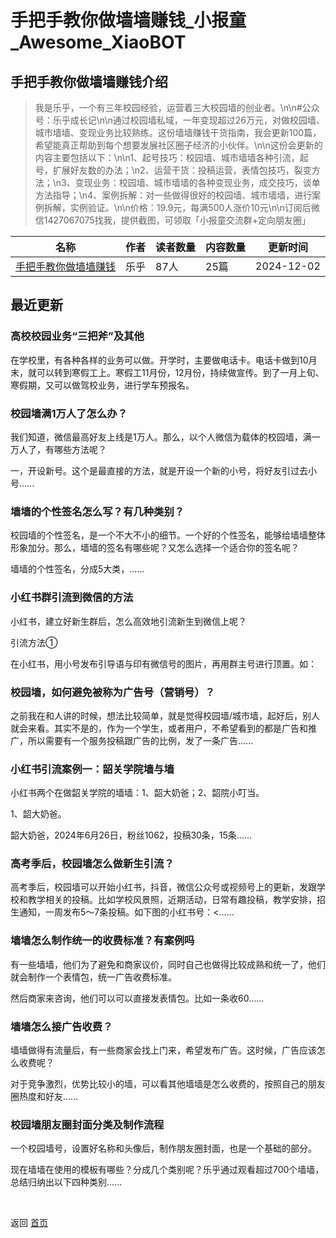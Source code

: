 # 手把手教你做墙墙赚钱_小报童_Awesome_XiaoBOT

## 手把手教你做墙墙赚钱介绍
> 我是乐乎，一个有三年校园经验，运营着三大校园墙的创业者。\n\n#公众号：乐乎成长记\n\n通过校园墙私域，一年变现超过26万元，对做校园墙、城市墙墙、变现业务比较熟练。这份墙墙赚钱干货指南，我会更新100篇，希望能真正帮助到每个想要发展社区圈子经济的小伙伴。\n\n这份会更新的内容主要包括以下：\n\n1、起号技巧：校园墙、城市墙墙各种引流，起号，扩展好友数的办法；\n2、运营干货：投稿运营，表情包技巧，裂变方法；\n3、变现业务：校园墙、城市墙墙的各种变现业务，成交技巧，谈单方法指导；\n4、案例拆解：对一些做得很好的校园墙、城市墙墙，进行案例拆解，实例验证。\n\n价格：19.9元，每满500人涨价10元\n\n订阅后微信1427067075找我，提供截图，可领取「小报童交流群+定向朋友圈」  
  


|名称|作者|读者数量|内容数量|更新时间|
|---|---|---|---|---|
|[手把手教你做墙墙赚钱](https://xiaobot.net/p/CeoIoeC?refer=0b133df9-27dc-423b-8101-639049001c13)|乐乎|87人|25篇|2024-12-02|

## 最近更新
### 高校校园业务“三把斧”及其他

在学校里，有各种各样的业务可以做。开学时，主要做电话卡。电话卡做到10月末，就可以转到寒假工上。寒假工11月份，12月份，持续做宣传。到了一月上旬、寒假期，又可以做驾校业务，进行学车预报名。

### 校园墙满1万人了怎么办？

我们知道，微信最高好友上线是1万人。那么，以个人微信为载体的校园墙，满一万人了，有哪些方法呢？

一，开设新号。这个是最直接的方法，就是开设一个新的小号，将好友引过去小号......

### 墙墙的个性签名怎么写？有几种类别？

校园墙的个性签名，是一个不大不小的细节。一个好的个性签名，能够给墙墙整体形象加分。那么，墙墙的签名有哪些呢？又怎么选择一个适合你的签名呢？

墙墙的个性签名，分成5大类，......

### 小红书群引流到微信的方法

小红书，建立好新生群后，怎么高效地引流新生到微信上呢？

引流方法①

在小红书，用小号发布引导语与印有微信号的图片，再用群主号进行顶置。如：

### 校园墙，如何避免被称为广告号（营销号）？

之前我在和人讲的时候，想法比较简单，就是觉得校园墙/城市墙，起好后，别人就会来看。其实不是的，作为一个学生，或者用户，不希望看到的都是广告和推广，所以需要有一个服务投稿跟广告的比例，发了一条广告......

### 小红书引流案例一：韶关学院墙与墙

小红书两个在做韶关学院的墙墙：1、韶大奶爸；2、韶院小叮当。

1、韶大奶爸。

韶大奶爸，2024年6月26日，粉丝1062，投稿30条，15条......

### 高考季后，校园墙怎么做新生引流？

高考季后，校园墙可以开始小红书，抖音，微信公众号或视频号上的更新，发跟学校和教学相关的投稿。比如学校风景照，近期活动，日常有趣投稿，教学安排，招生通知，一周发布5～7条投稿。如下图的小红书号：<......

### 墙墙怎么制作统一的收费标准？有案例吗

有一些墙墙，他们为了避免和商家议价，同时自己也做得比较成熟和统一了，他们就会制作一个表情包，统一广告收费标准。

然后商家来咨询，他们可以可以直接发表情包。比如一条收60......

### 墙墙怎么接广告收费？

墙墙做得有流量后，有一些商家会找上门来，希望发布广告。这时候，广告应该怎么收费呢？

对于竞争激烈，优势比较小的墙，可以看其他墙墙是怎么收费的，按照自己的朋友圈热度和好友......

### 校园墙朋友圈封面分类及制作流程

一个校园墙号，设置好名称和头像后，制作朋友圈封面，也是一个基础的部分。

现在墙墙在使用的模板有哪些？分成几个类别呢？乐乎通过观看超过700个墙墙，总结归纳出以下四种类别......


<a href="https://github.com/Reno9527/awesome-xiaobot" style="color: white; text-decoration: none;">awesome-xiaobot</a>

返回 [首页](../README.md)
